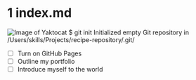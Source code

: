 # 1 index.md
![Image of Yaktocat](https://octodex.github.com/images/yaktocat.png)
$ git init
Initialized empty Git repository in /Users/skills/Projects/recipe-repository/.git/
- [ ] Turn on GitHub Pages
- [ ] Outline my portfolio
- [ ] Introduce myself to the world
